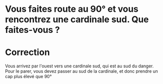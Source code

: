 # Vous faites route au 90° et vous rencontrez une cardinale sud. Que faites-vous ?

# Correction

Vous arrivez par l'ouest vers une cardinale sud, qui est au sud du danger. Pour le parer, vous devez passer au sud de la cardinale, et donc prendre un cap plus élevé que 90°
